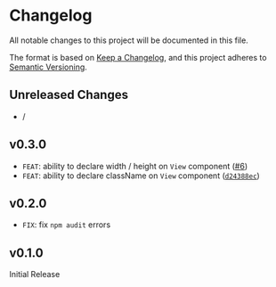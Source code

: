 # Changelog
All notable changes to this project will be documented in this file.

The format is based on [Keep a Changelog](https://keepachangelog.com/en/1.0.0/),
and this project adheres to [Semantic Versioning](https://semver.org/spec/v2.0.0.html).

## Unreleased Changes

* /

## v0.3.0

* `FEAT`: ability to declare width / height on `View` component ([#6](https://github.com/pinussilvestrus/clickable-prototype/issues/6))
* `FEAT`: ability to declare className on `View` component ([`d24388ec`](https://github.com/pinussilvestrus/clickable-prototype/commit/d24388ec83e03e3b24884950ccbbd9cda6c687e9))

## v0.2.0

* `FIX`: fix `npm audit` errors

## v0.1.0

Initial Release